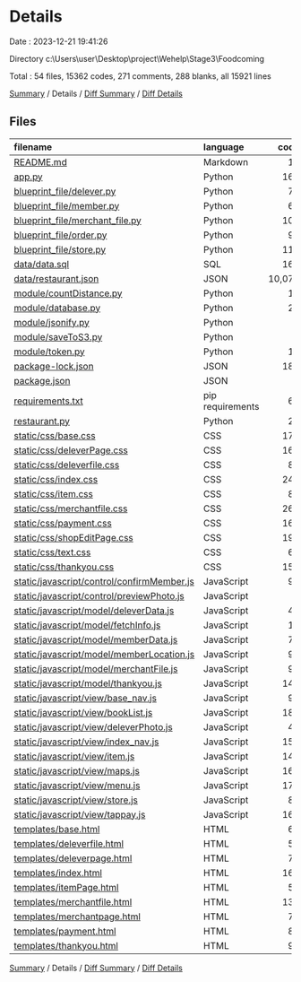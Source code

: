 # Details

Date : 2023-12-21 19:41:26

Directory c:\\Users\\user\\Desktop\\project\\Wehelp\\Stage3\\Foodcoming

Total : 54 files,  15362 codes, 271 comments, 288 blanks, all 15921 lines

[Summary](results.md) / Details / [Diff Summary](diff.md) / [Diff Details](diff-details.md)

## Files
| filename | language | code | comment | blank | total |
| :--- | :--- | ---: | ---: | ---: | ---: |
| [README.md](/README.md) | Markdown | 10 | 0 | 4 | 14 |
| [app.py](/app.py) | Python | 165 | 3 | 22 | 190 |
| [blueprint_file/delever.py](/blueprint_file/delever.py) | Python | 70 | 3 | 4 | 77 |
| [blueprint_file/member.py](/blueprint_file/member.py) | Python | 68 | 0 | 4 | 72 |
| [blueprint_file/merchant_file.py](/blueprint_file/merchant_file.py) | Python | 106 | 0 | 3 | 109 |
| [blueprint_file/order.py](/blueprint_file/order.py) | Python | 92 | 2 | 6 | 100 |
| [blueprint_file/store.py](/blueprint_file/store.py) | Python | 115 | 2 | 7 | 124 |
| [data/data.sql](/data/data.sql) | SQL | 162 | 48 | 32 | 242 |
| [data/restaurant.json](/data/restaurant.json) | JSON | 10,075 | 0 | 0 | 10,075 |
| [module/countDistance.py](/module/countDistance.py) | Python | 13 | 5 | 7 | 25 |
| [module/database.py](/module/database.py) | Python | 25 | 10 | 3 | 38 |
| [module/jsonify.py](/module/jsonify.py) | Python | 5 | 0 | 1 | 6 |
| [module/saveToS3.py](/module/saveToS3.py) | Python | 9 | 0 | 3 | 12 |
| [module/token.py](/module/token.py) | Python | 11 | 0 | 2 | 13 |
| [package-lock.json](/package-lock.json) | JSON | 185 | 0 | 1 | 186 |
| [package.json](/package.json) | JSON | 5 | 0 | 1 | 6 |
| [requirements.txt](/requirements.txt) | pip requirements | 69 | 0 | 0 | 69 |
| [restaurant.py](/restaurant.py) | Python | 28 | 128 | 12 | 168 |
| [static/css/base.css](/static/css/base.css) | CSS | 173 | 0 | 0 | 173 |
| [static/css/deleverPage.css](/static/css/deleverPage.css) | CSS | 162 | 0 | 3 | 165 |
| [static/css/deleverfile.css](/static/css/deleverfile.css) | CSS | 81 | 0 | 3 | 84 |
| [static/css/index.css](/static/css/index.css) | CSS | 241 | 0 | 3 | 244 |
| [static/css/item.css](/static/css/item.css) | CSS | 86 | 0 | 0 | 86 |
| [static/css/merchantfile.css](/static/css/merchantfile.css) | CSS | 260 | 1 | 8 | 269 |
| [static/css/payment.css](/static/css/payment.css) | CSS | 161 | 0 | 0 | 161 |
| [static/css/shopEditPage.css](/static/css/shopEditPage.css) | CSS | 198 | 0 | 0 | 198 |
| [static/css/text.css](/static/css/text.css) | CSS | 61 | 0 | 0 | 61 |
| [static/css/thankyou.css](/static/css/thankyou.css) | CSS | 150 | 0 | 2 | 152 |
| [static/javascript/control/confirmMember.js](/static/javascript/control/confirmMember.js) | JavaScript | 94 | 7 | 7 | 108 |
| [static/javascript/control/previewPhoto.js](/static/javascript/control/previewPhoto.js) | JavaScript | 8 | 0 | 0 | 8 |
| [static/javascript/model/deleverData.js](/static/javascript/model/deleverData.js) | JavaScript | 42 | 0 | 2 | 44 |
| [static/javascript/model/fetchInfo.js](/static/javascript/model/fetchInfo.js) | JavaScript | 12 | 0 | 2 | 14 |
| [static/javascript/model/memberData.js](/static/javascript/model/memberData.js) | JavaScript | 78 | 0 | 5 | 83 |
| [static/javascript/model/memberLocation.js](/static/javascript/model/memberLocation.js) | JavaScript | 90 | 6 | 13 | 109 |
| [static/javascript/model/merchantFile.js](/static/javascript/model/merchantFile.js) | JavaScript | 91 | 3 | 5 | 99 |
| [static/javascript/model/thankyou.js](/static/javascript/model/thankyou.js) | JavaScript | 147 | 7 | 10 | 164 |
| [static/javascript/view/base_nav.js](/static/javascript/view/base_nav.js) | JavaScript | 96 | 6 | 1 | 103 |
| [static/javascript/view/bookList.js](/static/javascript/view/bookList.js) | JavaScript | 184 | 4 | 12 | 200 |
| [static/javascript/view/deleverPhoto.js](/static/javascript/view/deleverPhoto.js) | JavaScript | 46 | 0 | 7 | 53 |
| [static/javascript/view/index_nav.js](/static/javascript/view/index_nav.js) | JavaScript | 158 | 3 | 11 | 172 |
| [static/javascript/view/item.js](/static/javascript/view/item.js) | JavaScript | 146 | 0 | 5 | 151 |
| [static/javascript/view/maps.js](/static/javascript/view/maps.js) | JavaScript | 166 | 18 | 14 | 198 |
| [static/javascript/view/menu.js](/static/javascript/view/menu.js) | JavaScript | 171 | 9 | 17 | 197 |
| [static/javascript/view/store.js](/static/javascript/view/store.js) | JavaScript | 84 | 0 | 7 | 91 |
| [static/javascript/view/tappay.js](/static/javascript/view/tappay.js) | JavaScript | 167 | 5 | 18 | 190 |
| [templates/base.html](/templates/base.html) | HTML | 61 | 0 | 5 | 66 |
| [templates/deleverfile.html](/templates/deleverfile.html) | HTML | 56 | 0 | 5 | 61 |
| [templates/deleverpage.html](/templates/deleverpage.html) | HTML | 79 | 0 | 2 | 81 |
| [templates/index.html](/templates/index.html) | HTML | 166 | 0 | 2 | 168 |
| [templates/itemPage.html](/templates/itemPage.html) | HTML | 52 | 0 | 1 | 53 |
| [templates/merchantfile.html](/templates/merchantfile.html) | HTML | 130 | 0 | 0 | 130 |
| [templates/merchantpage.html](/templates/merchantpage.html) | HTML | 73 | 0 | 4 | 77 |
| [templates/payment.html](/templates/payment.html) | HTML | 89 | 1 | 2 | 92 |
| [templates/thankyou.html](/templates/thankyou.html) | HTML | 90 | 0 | 0 | 90 |

[Summary](results.md) / Details / [Diff Summary](diff.md) / [Diff Details](diff-details.md)